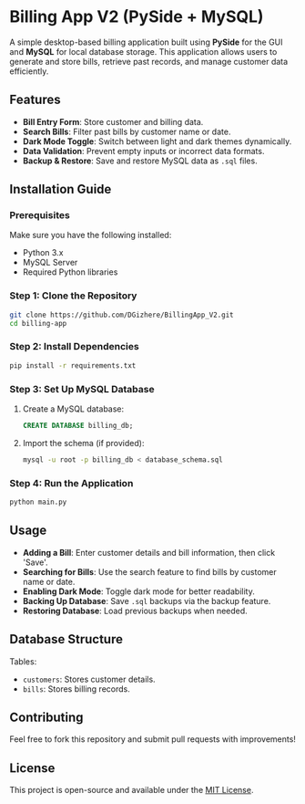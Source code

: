 # Billing App V2 (PySide + MySQL)

A simple desktop-based billing application built using **PySide** for the GUI and **MySQL** for local database storage. This application allows users to generate and store bills, retrieve past records, and manage customer data efficiently.

## Features
- **Bill Entry Form**: Store customer and billing data.
- **Search Bills**: Filter past bills by customer name or date.
- **Dark Mode Toggle**: Switch between light and dark themes dynamically.
- **Data Validation**: Prevent empty inputs or incorrect data formats.
- **Backup & Restore**: Save and restore MySQL data as `.sql` files.

## Installation Guide
### Prerequisites
Make sure you have the following installed:
- Python 3.x
- MySQL Server
- Required Python libraries

### Step 1: Clone the Repository
```bash
git clone https://github.com/DGizhere/BillingApp_V2.git
cd billing-app
```

### Step 2: Install Dependencies
```bash
pip install -r requirements.txt
```

### Step 3: Set Up MySQL Database
1. Create a MySQL database:
   ```sql
   CREATE DATABASE billing_db;
   ```
2. Import the schema (if provided):
   ```bash
   mysql -u root -p billing_db < database_schema.sql
   ```

### Step 4: Run the Application
```bash
python main.py
```

## Usage
- **Adding a Bill**: Enter customer details and bill information, then click 'Save'.
- **Searching for Bills**: Use the search feature to find bills by customer name or date.
- **Enabling Dark Mode**: Toggle dark mode for better readability.
- **Backing Up Database**: Save `.sql` backups via the backup feature.
- **Restoring Database**: Load previous backups when needed.

## Database Structure
Tables:
- `customers`: Stores customer details.
- `bills`: Stores billing records.

## Contributing
Feel free to fork this repository and submit pull requests with improvements!

## License
This project is open-source and available under the [MIT License](LICENSE).